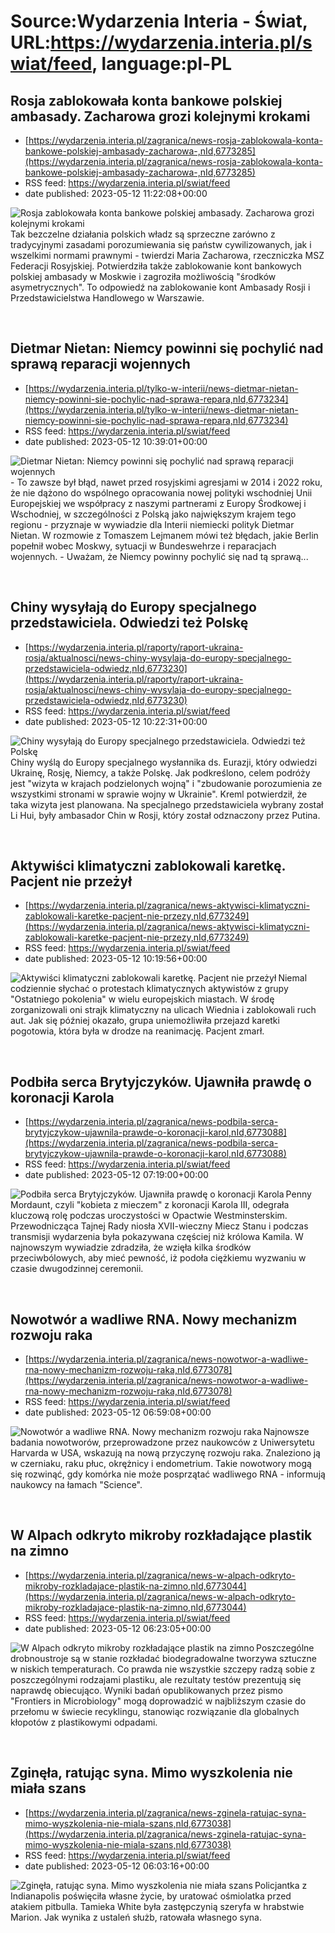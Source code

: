 # Source:Wydarzenia Interia - Świat, URL:https://wydarzenia.interia.pl/swiat/feed, language:pl-PL

## Rosja zablokowała konta bankowe polskiej ambasady. Zacharowa grozi kolejnymi krokami
 - [https://wydarzenia.interia.pl/zagranica/news-rosja-zablokowala-konta-bankowe-polskiej-ambasady-zacharowa-,nId,6773285](https://wydarzenia.interia.pl/zagranica/news-rosja-zablokowala-konta-bankowe-polskiej-ambasady-zacharowa-,nId,6773285)
 - RSS feed: https://wydarzenia.interia.pl/swiat/feed
 - date published: 2023-05-12 11:22:08+00:00

<p><a href="https://wydarzenia.interia.pl/zagranica/news-rosja-zablokowala-konta-bankowe-polskiej-ambasady-zacharowa-,nId,6773285"><img align="left" alt="Rosja zablokowała konta bankowe polskiej ambasady. Zacharowa grozi kolejnymi krokami" src="https://i.iplsc.com/rosja-zablokowala-konta-bankowe-polskiej-ambasady-zacharowa/000FVQUI47NPKR37-C321.jpg" /></a>Tak bezczelne działania polskich władz są sprzeczne zarówno z tradycyjnymi zasadami porozumiewania się państw cywilizowanych, jak i wszelkimi normami prawnymi - twierdzi Maria Zacharowa, rzeczniczka MSZ Federacji Rosyjskiej. Potwierdziła także zablokowanie kont bankowych polskiej ambasady w Moskwie i zagroziła możliwością &quot;środków asymetrycznych&quot;. To odpowiedź na zablokowanie kont Ambasady Rosji i Przedstawicielstwa Handlowego w Warszawie.</p><br clear="all" />

## Dietmar Nietan: Niemcy powinni się pochylić nad sprawą reparacji wojennych
 - [https://wydarzenia.interia.pl/tylko-w-interii/news-dietmar-nietan-niemcy-powinni-sie-pochylic-nad-sprawa-repara,nId,6773234](https://wydarzenia.interia.pl/tylko-w-interii/news-dietmar-nietan-niemcy-powinni-sie-pochylic-nad-sprawa-repara,nId,6773234)
 - RSS feed: https://wydarzenia.interia.pl/swiat/feed
 - date published: 2023-05-12 10:39:01+00:00

<p><a href="https://wydarzenia.interia.pl/tylko-w-interii/news-dietmar-nietan-niemcy-powinni-sie-pochylic-nad-sprawa-repara,nId,6773234"><img align="left" alt="Dietmar Nietan: Niemcy powinni się pochylić nad sprawą reparacji wojennych" src="https://i.iplsc.com/dietmar-nietan-niemcy-powinni-sie-pochylic-nad-sprawa-repara/000H55Y7C8655ELQ-C321.jpg" /></a>- To zawsze był błąd, nawet przed rosyjskimi agresjami w 2014 i 2022 roku, że nie dążono do wspólnego opracowania nowej polityki wschodniej Unii Europejskiej we współpracy z naszymi partnerami z Europy Środkowej i Wschodniej, w szczególności z Polską jako największym krajem tego regionu - przyznaje w wywiadzie dla Interii niemiecki polityk Dietmar Nietan. W rozmowie z Tomaszem Lejmanem mówi też błędach, jakie Berlin popełnił wobec Moskwy, sytuacji w Bundeswehrze i reparacjach wojennych. - Uważam, że Niemcy powinny pochylić się nad tą sprawą...</p><br clear="all" />

## Chiny wysyłają do Europy specjalnego przedstawiciela. Odwiedzi też Polskę
 - [https://wydarzenia.interia.pl/raporty/raport-ukraina-rosja/aktualnosci/news-chiny-wysylaja-do-europy-specjalnego-przedstawiciela-odwiedz,nId,6773230](https://wydarzenia.interia.pl/raporty/raport-ukraina-rosja/aktualnosci/news-chiny-wysylaja-do-europy-specjalnego-przedstawiciela-odwiedz,nId,6773230)
 - RSS feed: https://wydarzenia.interia.pl/swiat/feed
 - date published: 2023-05-12 10:22:31+00:00

<p><a href="https://wydarzenia.interia.pl/raporty/raport-ukraina-rosja/aktualnosci/news-chiny-wysylaja-do-europy-specjalnego-przedstawiciela-odwiedz,nId,6773230"><img align="left" alt="Chiny wysyłają do Europy specjalnego przedstawiciela. Odwiedzi też Polskę" src="https://i.iplsc.com/chiny-wysylaja-do-europy-specjalnego-przedstawiciela-odwiedz/000H55YW0M89NIJ9-C321.jpg" /></a>Chiny wyślą do Europy specjalnego wysłannika ds. Eurazji, który odwiedzi Ukrainę, Rosję, Niemcy, a także Polskę. Jak podkreślono, celem podróży jest &quot;wizyta w krajach podzielonych wojną&quot; i &quot;zbudowanie porozumienia ze wszystkimi stronami w sprawie wojny w Ukrainie&quot;. Kreml potwierdził, że taka wizyta jest planowana. Na specjalnego przedstawiciela wybrany został Li Hui, były ambasador Chin w Rosji, który został odznaczony przez Putina. </p><br clear="all" />

## Aktywiści klimatyczni zablokowali karetkę. Pacjent nie przeżył
 - [https://wydarzenia.interia.pl/zagranica/news-aktywisci-klimatyczni-zablokowali-karetke-pacjent-nie-przezy,nId,6773249](https://wydarzenia.interia.pl/zagranica/news-aktywisci-klimatyczni-zablokowali-karetke-pacjent-nie-przezy,nId,6773249)
 - RSS feed: https://wydarzenia.interia.pl/swiat/feed
 - date published: 2023-05-12 10:19:56+00:00

<p><a href="https://wydarzenia.interia.pl/zagranica/news-aktywisci-klimatyczni-zablokowali-karetke-pacjent-nie-przezy,nId,6773249"><img align="left" alt="Aktywiści klimatyczni zablokowali karetkę. Pacjent nie przeżył" src="https://i.iplsc.com/aktywisci-klimatyczni-zablokowali-karetke-pacjent-nie-przezy/000H55Y8GELTB6X5-C321.jpg" /></a>Niemal codziennie słychać o protestach klimatycznych aktywistów z grupy &quot;Ostatniego pokolenia&quot; w wielu europejskich miastach. W środę zorganizowali oni strajk klimatyczny na ulicach Wiednia i zablokowali ruch aut. Jak się później okazało, grupa uniemożliwiła przejazd karetki pogotowia, która była w drodze na reanimację. Pacjent zmarł. </p><br clear="all" />

## Podbiła serca Brytyjczyków. Ujawniła prawdę o koronacji Karola
 - [https://wydarzenia.interia.pl/zagranica/news-podbila-serca-brytyjczykow-ujawnila-prawde-o-koronacji-karol,nId,6773088](https://wydarzenia.interia.pl/zagranica/news-podbila-serca-brytyjczykow-ujawnila-prawde-o-koronacji-karol,nId,6773088)
 - RSS feed: https://wydarzenia.interia.pl/swiat/feed
 - date published: 2023-05-12 07:19:00+00:00

<p><a href="https://wydarzenia.interia.pl/zagranica/news-podbila-serca-brytyjczykow-ujawnila-prawde-o-koronacji-karol,nId,6773088"><img align="left" alt="Podbiła serca Brytyjczyków. Ujawniła prawdę o koronacji Karola" src="https://i.iplsc.com/podbila-serca-brytyjczykow-ujawnila-prawde-o-koronacji-karol/000H54ZT1PF36MK1-C321.jpg" /></a>Penny Mordaunt, czyli &quot;kobieta z mieczem&quot; z koronacji Karola III, odegrała kluczową rolę podczas uroczystości w Opactwie Westminsterskim. Przewodnicząca Tajnej Rady niosła XVII-wieczny Miecz Stanu i podczas transmisji wydarzenia była pokazywana częściej niż królowa Kamila. W najnowszym wywiadzie zdradziła, że wzięła kilka środków przeciwbólowych, aby mieć pewność, iż podoła ciężkiemu wyzwaniu w czasie dwugodzinnej ceremonii.</p><br clear="all" />

## Nowotwór a wadliwe RNA. Nowy mechanizm rozwoju raka
 - [https://wydarzenia.interia.pl/zagranica/news-nowotwor-a-wadliwe-rna-nowy-mechanizm-rozwoju-raka,nId,6773078](https://wydarzenia.interia.pl/zagranica/news-nowotwor-a-wadliwe-rna-nowy-mechanizm-rozwoju-raka,nId,6773078)
 - RSS feed: https://wydarzenia.interia.pl/swiat/feed
 - date published: 2023-05-12 06:59:08+00:00

<p><a href="https://wydarzenia.interia.pl/zagranica/news-nowotwor-a-wadliwe-rna-nowy-mechanizm-rozwoju-raka,nId,6773078"><img align="left" alt="Nowotwór a wadliwe RNA. Nowy mechanizm rozwoju raka" src="https://i.iplsc.com/nowotwor-a-wadliwe-rna-nowy-mechanizm-rozwoju-raka/000H54W3BUAXVLCY-C321.jpg" /></a>Najnowsze badania nowotworów, przeprowadzone przez naukowców z Uniwersytetu Harvarda w USA, wskazują na nową przyczynę rozwoju raka. Znaleziono ją w czerniaku, raku płuc, okrężnicy i endometrium. Takie nowotwory mogą się rozwinąć, gdy komórka nie może posprzątać wadliwego RNA - informują naukowcy na łamach &quot;Science&quot;. </p><br clear="all" />

## W Alpach odkryto mikroby rozkładające plastik na zimno
 - [https://wydarzenia.interia.pl/zagranica/news-w-alpach-odkryto-mikroby-rozkladajace-plastik-na-zimno,nId,6773044](https://wydarzenia.interia.pl/zagranica/news-w-alpach-odkryto-mikroby-rozkladajace-plastik-na-zimno,nId,6773044)
 - RSS feed: https://wydarzenia.interia.pl/swiat/feed
 - date published: 2023-05-12 06:23:05+00:00

<p><a href="https://wydarzenia.interia.pl/zagranica/news-w-alpach-odkryto-mikroby-rozkladajace-plastik-na-zimno,nId,6773044"><img align="left" alt="W Alpach odkryto mikroby rozkładające plastik na zimno" src="https://i.iplsc.com/w-alpach-odkryto-mikroby-rozkladajace-plastik-na-zimno/0002DRRYMIOVDABP-C321.jpg" /></a>Poszczególne drobnoustroje są w stanie rozkładać biodegradowalne tworzywa sztuczne w niskich temperaturach. Co prawda nie wszystkie szczepy radzą sobie z poszczególnymi rodzajami plastiku, ale rezultaty testów prezentują się naprawdę obiecująco. Wyniki badań opublikowanych przez pismo &quot;Frontiers in Microbiology&quot; mogą doprowadzić w najbliższym czasie do przełomu w świecie recyklingu, stanowiąc rozwiązanie dla globalnych kłopotów z plastikowymi odpadami.</p><br clear="all" />

## Zginęła, ratując syna. Mimo wyszkolenia nie miała szans
 - [https://wydarzenia.interia.pl/zagranica/news-zginela-ratujac-syna-mimo-wyszkolenia-nie-miala-szans,nId,6773038](https://wydarzenia.interia.pl/zagranica/news-zginela-ratujac-syna-mimo-wyszkolenia-nie-miala-szans,nId,6773038)
 - RSS feed: https://wydarzenia.interia.pl/swiat/feed
 - date published: 2023-05-12 06:03:16+00:00

<p><a href="https://wydarzenia.interia.pl/zagranica/news-zginela-ratujac-syna-mimo-wyszkolenia-nie-miala-szans,nId,6773038"><img align="left" alt="Zginęła, ratując syna. Mimo wyszkolenia nie miała szans" src="https://i.iplsc.com/zginela-ratujac-syna-mimo-wyszkolenia-nie-miala-szans/000H54KLMJWWTFN2-C321.jpg" /></a>Policjantka z Indianapolis poświęciła własne życie, by uratować ośmiolatka przed atakiem pitbulla. Tamieka White była zastępczynią szeryfa w hrabstwie Marion. Jak wynika z ustaleń służb, ratowała własnego syna.</p><br clear="all" />

